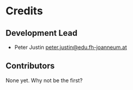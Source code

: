 # Credits

## Development Lead

* Peter Justin <peter.justin@edu.fh-joanneum.at>

## Contributors

None yet. Why not be the first?
